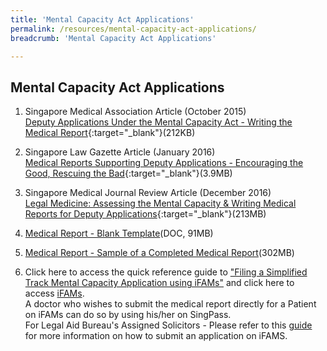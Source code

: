 ```yaml
---
title: 'Mental Capacity Act Applications'
permalink: /resources/mental-capacity-act-applications/
breadcrumb: 'Mental Capacity Act Applications'

---
```


## Mental Capacity Act Applications
1. Singapore Medical Association Article (October 2015) <br>
[Deputy Applications Under the Mental Capacity Act - Writing the Medical Report](/files/article-in-SMA-News.pdf){:target="_blank"}(212KB) <br>

2. Singapore Law Gazette Article (January 2016) <br>
[Medical Reports Supporting Deputy Applications - Encouraging the Good, Rescuing the Bad](/files/MCA-article-SingaporeLawGazette.pdf){:target="_blank"}(3.9MB) <br>

3. Singapore Medical Journal Review Article (December 2016) <br>
[Legal Medicine: Assessing the Mental Capacity & Writing Medical Reports for Deputy Applications](/files/Assessing-mental-capacity-and-writing-medical-reports-for-deputy-applications.pdf){:target="_blank"}(213MB) <br>

4. [Medical Report - Blank Template](/files/Blank-MR.doc)(DOC, 91MB) <br>

5. [Medical Report - Sample of a Completed Medical Report](/files/Sample-filled-in-MR.pdf)(302MB) <br>

6. Click here to access the quick reference guide to ["Filing a Simplified Track Mental Capacity Application using iFAMs"](https://www.familyjusticecourts.gov.sg/docs/default-source/resources/reports-and-publications/brochures/quickreferenceguide_simplifiedtrackfordeputyship.pdf) and click here to access [iFAMs](https://ifams.gov.sg/sop/process/IFAMS/McaHome#iFAMS).<br>
A doctor who wishes to submit the medical report directly for a Patient on iFAMs can do so by using his/her on SingPass. <br>
For Legal Aid Bureau's Assigned Solicitors - Please refer to this [guide](/files/Guide_to_submitting_MCA_Application_on_iFAMS_(for_Assigned_Solicitors).docx) for more information on how to submit an application on iFAMS.

